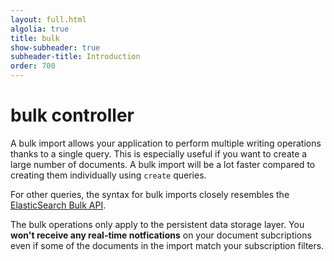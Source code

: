 ```yaml
---
layout: full.html
algolia: true
title: bulk
show-subheader: true
subheader-title: Introduction
order: 700
---
```


# bulk controller

A bulk import allows your application to perform multiple writing operations thanks to a single query.
This is especially useful if you want to create a large number of documents. A bulk import will be
a lot faster compared to creating them individually using `create` queries.

For other queries, the syntax for bulk imports closely resembles the
[ElasticSearch Bulk API](https://www.elastic.co/guide/en/elasticsearch/reference/5.x/docs-bulk.html).

<aside class="warning">
The bulk operations only apply to the persistent data storage layer.
You <strong>won't receive any real-time notfications</strong> on your document subcriptions
even if some of the documents in the import match your subscription filters.
</aside>
